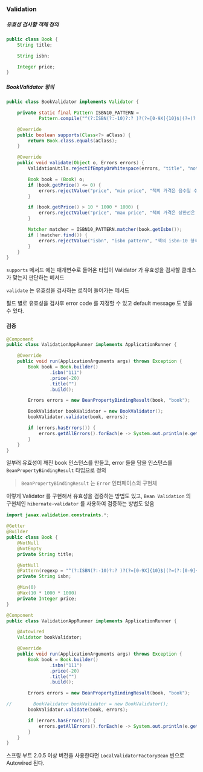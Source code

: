 ### Validation

##### 유효성 검사할 객체 정의

```java
public class Book {
    String title;

    String isbn;

    Integer price;
}
```

##### BookValidator 정의

```java
public class BookValidator implements Validator {

    private static final Pattern ISBN10_PATTERN =
            Pattern.compile("^(?:ISBN(?:-10)?:? )?(?=[0-9X]{10}$|(?=(?:[0-9]+[- ]){3})[- 0-9X]{13}$)[0-9]{1,5}[- ]?[0-9]+[- ]?[0-9]+[- ]?[0-9X]$");

    @Override
    public boolean supports(Class<?> aClass) {
        return Book.class.equals(aClass);
    }

    @Override
    public void validate(Object o, Errors errors) {
        ValidationUtils.rejectIfEmptyOrWhitespace(errors, "title", "not empty", "책의 이름은 공백일 수 없다..");

        Book book = (Book) o;
        if (book.getPrice() <= 0) {
            errors.rejectValue("price", "min price", "책의 가격은 음수일 수 없다..");
        }

        if (book.getPrice() > 10 * 1000 * 1000) {
            errors.rejectValue("price", "max price", "책의 가격은 상한선은 10억이다");
        }

        Matcher matcher = ISBN10_PATTERN.matcher(book.getIsbn());
        if (!matcher.find()) {
            errors.rejectValue("isbn", "isbn pattern", "책의 isbn-10 형식이 아님");
        }
    }
}
```

`supports` 메서드 에는 매개변수로 들어온 타입이 Validator 가 유효성을 검사할 클래스가 맞는지 판단하는 메서드

`validate` 는 유효성을 검사하는 로직이 들어가는 메서드

필드 별로 유효성을 검사후 error code 를 지정할 수 있고 default message 도 넣을 수 있다.


#### 검증
```java
@Component
public class ValidationAppRunner implements ApplicationRunner {

    @Override
    public void run(ApplicationArguments args) throws Exception {
        Book book = Book.builder()
                .isbn("111")
                .price(-20)
                .title("")
                .build();

        Errors errors = new BeanPropertyBindingResult(book, "book");

        BookValidator bookValidator = new BookValidator();
        bookValidator.validate(book, errors);

        if (errors.hasErrors()) {
            errors.getAllErrors().forEach(e -> System.out.println(e.getDefaultMessage()));
        }
    }
}
``` 

일부러 유효성이 깨진 book 인스턴스를 만들고, error 들을 담을 인스턴스를 `BeanPropertyBindingResult` 타입으로 정의
 
> `BeanPropertyBindingResult` 는 `Error` 인터페이스의 구현체

이렇게 Validator 를 구현해서 유효성을 검증하는 방법도 있고, `Bean Validation` 의 구현체인 `hibernate-validator` 를 사용하여 검증하는 방법도 있음

```java
import javax.validation.constraints.*;

@Getter
@Builder
public class Book {
    @NotNull
    @NotEmpty
    private String title;

    @NotNull
    @Pattern(regexp = "^(?:ISBN(?:-10)?:? )?(?=[0-9X]{10}$|(?=(?:[0-9]+[- ]){3})[- 0-9X]{13}$)[0-9]{1,5}[- ]?[0-9]+[- ]?[0-9]+[- ]?[0-9X]$")
    private String isbn;

    @Min(0)
    @Max(10 * 1000 * 1000)
    private Integer price;
}
```

```java
@Component
public class ValidationAppRunner implements ApplicationRunner {

    @Autowired
    Validator bookValidator;

    @Override
    public void run(ApplicationArguments args) throws Exception {
        Book book = Book.builder()
                .isbn("111")
                .price(-20)
                .title("")
                .build();

        Errors errors = new BeanPropertyBindingResult(book, "book");

//        BookValidator bookValidator = new BookValidator();
        bookValidator.validate(book, errors);

        if (errors.hasErrors()) {
            errors.getAllErrors().forEach(e -> System.out.println(e.getDefaultMessage()));
        }
    }
}
```

스프링 부트 2.0.5 이상 버전을 사용한다면 `LocalValidatorFactoryBean` 빈으로 Autowired 된다.